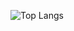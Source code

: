 
![Top Langs](https://github-readme-stats.vercel.app/api/top-langs/?username=anuraghazra&hide_progress=true)

